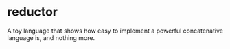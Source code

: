 reductor
========

A toy language that shows how easy to implement a powerful concatenative language is, and nothing more.